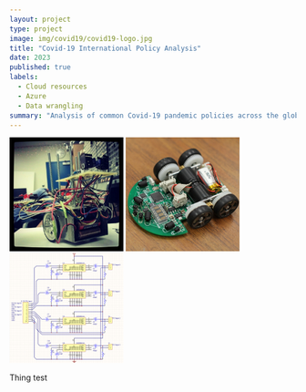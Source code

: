 ```yaml
---
layout: project
type: project
image: img/covid19/covid19-logo.jpg
title: "Covid-19 International Policy Analysis"
date: 2023
published: true
labels:
  - Cloud resources
  - Azure
  - Data wrangling
summary: "Analysis of common Covid-19 pandemic policies across the globe correlated to cases/deaths to determine best practices."
---
```


<div class="text-center p-4">
  <img width="200px" src="../img/micromouse/micromouse-robot.png" class="img-thumbnail" >
  <img width="200px" src="../img/micromouse/micromouse-robot-2.jpg" class="img-thumbnail" >
  <img width="200px" src="../img/micromouse/micromouse-circuit.png" class="img-thumbnail" >
</div>

Thing test
